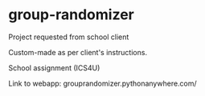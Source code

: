 # group-randomizer
Project requested from school client

Custom-made as per client's instructions.

School assignment (ICS4U)

Link to webapp:
grouprandomizer.pythonanywhere.com/
